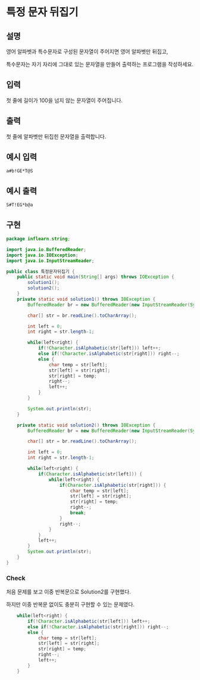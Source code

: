 # 특정 문자 뒤집기

## 설명

영어 알파벳과 특수문자로 구성된 문자열이 주어지면 영어 알파벳만 뒤집고,

특수문자는 자기 자리에 그대로 있는 문자열을 만들어 출력하는 프로그램을 작성하세요.


## 입력

첫 줄에 길이가 100을 넘지 않는 문자열이 주어집니다.

## 출력

첫 줄에 알파벳만 뒤집힌 문자열을 출력합니다.

## 예시 입력

    a#b!GE*T@S

## 예시 출력

    S#T!EG*b@a
    
## 구현

```JAVA
package inflearn.string;

import java.io.BufferedReader;
import java.io.IOException;
import java.io.InputStreamReader;

public class 특정문자뒤집기 {
    public static void main(String[] args) throws IOException {
        solution1();
        solution2();
    }
    private static void solution1() throws IOException {
        BufferedReader br = new BufferedReader(new InputStreamReader(System.in));

        char[] str = br.readLine().toCharArray();

        int left = 0;
        int right = str.length-1;

        while(left<right) {
            if(!Character.isAlphabetic(str[left])) left++;
            else if(!Character.isAlphabetic(str[right])) right--;
            else {
                char temp = str[left];
                str[left] = str[right];
                str[right] = temp;
                right--;
                left++;
            }
        }

        System.out.println(str);
    }

    private static void solution2() throws IOException {
        BufferedReader br = new BufferedReader(new InputStreamReader(System.in));

        char[] str = br.readLine().toCharArray();

        int left = 0;
        int right = str.length-1;

        while(left<right) {
            if(Character.isAlphabetic(str[left])) {
                while(left<right) {
                    if(Character.isAlphabetic(str[right])) {
                        char temp = str[left];
                        str[left] = str[right];
                        str[right] = temp;
                        right--;
                        break;
                    }
                    right--;
                }
            }
            left++;
        }
        System.out.println(str);
    }
}
```

### Check

처음 문제를 보고 이중 반복문으로 Solution2를 구현했다. 

하지만 이중 반복문 없이도 충분히 구현할 수 있는 문제였다.

```JAVA
    while(left<right) {
        if(!Character.isAlphabetic(str[left])) left++;
        else if(!Character.isAlphabetic(str[right])) right--;
        else {
            char temp = str[left];
            str[left] = str[right];
            str[right] = temp;
            right--;
            left++;
        }
    }
```    
 
